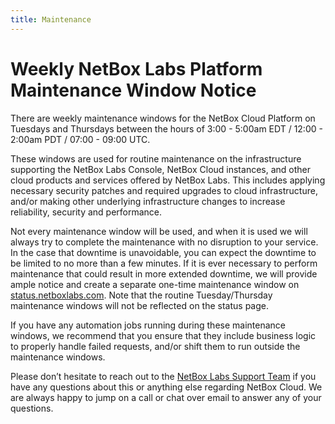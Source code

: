 ```yaml
---
title: Maintenance
---
```

# Weekly NetBox Labs Platform Maintenance Window Notice

There are weekly maintenance windows for the NetBox Cloud Platform on Tuesdays and Thursdays between the hours of 3:00 - 5:00am EDT / 12:00 - 2:00am PDT / 07:00 - 09:00 UTC. 

These windows are used for routine maintenance on the infrastructure supporting the NetBox Labs Console, NetBox Cloud instances, and other cloud products and services offered by NetBox Labs. This includes applying necessary security patches and required upgrades to cloud infrastructure, and/or making other underlying infrastructure changes to increase reliability, security and performance.

Not every maintenance window will be used, and when it is used we will always try to complete the maintenance with no disruption to your service. In the case that downtime is unavoidable, you can expect the downtime to be limited to no more than a few minutes. If it is ever necessary to perform maintenance that could result in more extended downtime, we will provide ample notice and create a separate one-time maintenance window on [status.netboxlabs.com]( https://status.netboxlabs.com/). Note that the routine Tuesday/Thursday maintenance windows will not be reflected on the status page.

If you have any automation jobs running during these maintenance windows, we recommend that you ensure that they include business logic to properly handle failed requests, and/or shift them to run outside the maintenance windows.

Please don’t hesitate to reach out to the [NetBox Labs Support Team](mailto:support@netboxlabs.com) if you have any questions about this or anything else regarding NetBox Cloud. We are always happy to jump on a call or chat over email to answer any of your questions.
